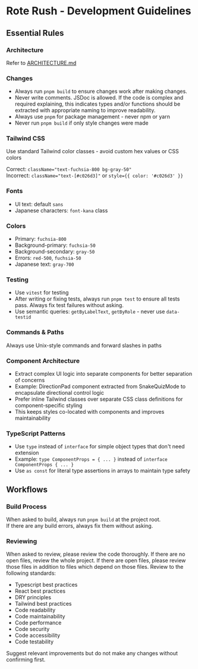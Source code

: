 # Rote Rush - Development Guidelines

## Essential Rules

### Architecture

Refer to [ARCHITECTURE.md](ARCHITECTURE.md)

### Changes

- Always run `pnpm build` to ensure changes work after making changes.
- Never write comments. JSDoc is allowed. If the code is complex and required explaining, this indicates types and/or functions should be extracted with appropriate naming to improve readability.
- Always use `pnpm` for package management - never npm or yarn
- Never run `pnpm build` if only style changes were made

### Tailwind CSS

Use standard Tailwind color classes - avoid custom hex values or CSS colors

Correct: `className="text-fuchsia-800 bg-gray-50"`  
Incorrect: `className="text-[#c026d3]"` or `style={{ color: '#c026d3' }}`

### Fonts

- UI text: default `sans`
- Japanese characters: `font-kana` class

### Colors

- Primary: `fuchsia-800`
- Background-primary: `fuchsia-50`
- Background-secondary: `gray-50`
- Errors: `red-500`, `fuchsia-50`
- Japanese text: `gray-700`

### Testing

- Use `vitest` for testing
- After writing or fixing tests, always run `pnpm test` to ensure all tests pass. Always fix test failures without asking.
- Use semantic queries: `getByLabelText`, `getByRole` - never use `data-testid`

### Commands & Paths

Always use Unix-style commands and forward slashes in paths

### Component Architecture

- Extract complex UI logic into separate components for better separation of concerns
- Example: DirectionPad component extracted from SnakeQuizMode to encapsulate directional control logic
- Prefer inline Tailwind classes over separate CSS class definitions for component-specific styling
- This keeps styles co-located with components and improves maintainability

### TypeScript Patterns

- Use `type` instead of `interface` for simple object types that don't need extension
- Example: `type ComponentProps = { ... }` instead of `interface ComponentProps { ... }`
- Use `as const` for literal type assertions in arrays to maintain type safety

## Workflows

### Build Process

When asked to build, always run `pnpm build` at the project root.  
If there are any build errors, always fix them without asking.

### Reviewing

When asked to review, please review the code thoroughly. If there are no open files, review the whole project. If there are open files, please review those files in addition to files which depend on those files.
Review to the following standards:

- Typescript best practices
- React best practices
- DRY principles
- Tailwind best practices
- Code readability
- Code maintainability
- Code performance
- Code security
- Code accessibility
- Code testability

Suggest relevant improvements but do not make any changes without confirming first.
